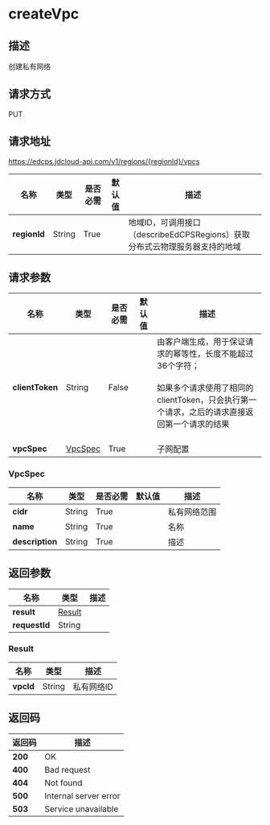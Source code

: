 # createVpc


## 描述
创建私有网络

## 请求方式
PUT

## 请求地址
https://edcps.jdcloud-api.com/v1/regions/{regionId}/vpcs

|名称|类型|是否必需|默认值|描述|
|---|---|---|---|---|
|**regionId**|String|True| |地域ID，可调用接口（describeEdCPSRegions）获取分布式云物理服务器支持的地域|

## 请求参数
|名称|类型|是否必需|默认值|描述|
|---|---|---|---|---|
|**clientToken**|String|False| |由客户端生成，用于保证请求的幂等性，长度不能超过36个字符；<br/><br>如果多个请求使用了相同的clientToken，只会执行第一个请求，之后的请求直接返回第一个请求的结果<br/><br>|
|**vpcSpec**|<a href="#VpcSpec">VpcSpec</a>|True| |子网配置|

### <a name="VpcSpec">VpcSpec</a>
|名称|类型|是否必需|默认值|描述|
|---|---|---|---|---|
|**cidr**|String|True| |私有网络范围|
|**name**|String|True| |名称|
|**description**|String|True| |描述|

## 返回参数
|名称|类型|描述|
|---|---|---|
|**result**|<a href="#Result">Result</a>| |
|**requestId**|String| |

### <a name="Result">Result</a>
|名称|类型|描述|
|---|---|---|
|**vpcId**|String|私有网络ID|

## 返回码
|返回码|描述|
|---|---|
|**200**|OK|
|**400**|Bad request|
|**404**|Not found|
|**500**|Internal server error|
|**503**|Service unavailable|
